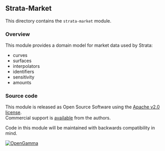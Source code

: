 Strata-Market
---------------
This directory contains the `strata-market` module.

### Overview

This module provides a domain model for market data used by Strata:

* curves
* surfaces
* interpolators
* identifiers
* sensitivity
* amounts


### Source code

This module is released as Open Source Software using the
[Apache v2.0 license](https://www.apache.org/licenses/LICENSE-2.0.html).  
Commercial support is [available](https://opengamma.com/) from the authors.

Code in this module will be maintained with backwards compatibility in mind.

[![OpenGamma](https://s3-eu-west-1.amazonaws.com/og-public-downloads/og-logo-alpha.png "OpenGamma")](https://opengamma.com/)
